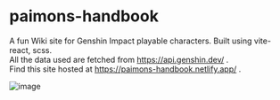 # paimons-handbook

A fun Wiki site for Genshin Impact playable characters. Built using vite-react, scss.\
All the data used are fetched from https://api.genshin.dev/ .\
Find this site hosted at https://paimons-handbook.netlify.app/ . 

![image](https://user-images.githubusercontent.com/77057644/211485637-8df397b4-e744-4034-b8ec-94172790f5f7.png)

